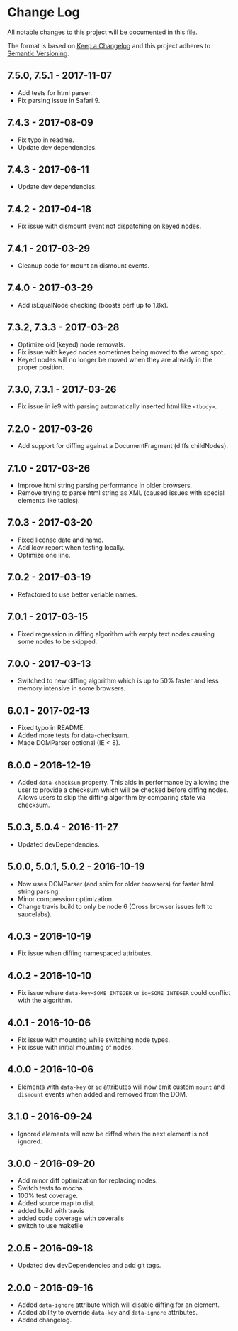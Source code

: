 # Change Log
All notable changes to this project will be documented in this file.

The format is based on [Keep a Changelog](http://keepachangelog.com/)
and this project adheres to [Semantic Versioning](http://semver.org/).

## 7.5.0, 7.5.1 - 2017-11-07
- Add tests for html parser.
- Fix parsing issue in Safari 9.

## 7.4.3 - 2017-08-09
- Fix typo in readme.
- Update dev dependencies.

## 7.4.3 - 2017-06-11
- Update dev dependencies.

## 7.4.2 - 2017-04-18
- Fix issue with dismount event not dispatching on keyed nodes.

## 7.4.1 - 2017-03-29
- Cleanup code for mount an dismount events.

## 7.4.0 - 2017-03-29
- Add isEqualNode checking (boosts perf up to 1.8x).

## 7.3.2, 7.3.3 - 2017-03-28
- Optimize old (keyed) node removals.
- Fix issue with keyed nodes sometimes being moved to the wrong spot.
- Keyed nodes will no longer be moved when they are already in the proper position.

## 7.3.0, 7.3.1 - 2017-03-26
- Fix issue in ie9 with parsing automatically inserted html like `<tbody>`.

## 7.2.0 - 2017-03-26
- Add support for diffing against a DocumentFragment (diffs childNodes).

## 7.1.0 - 2017-03-26
- Improve html string parsing performance in older browsers.
- Remove trying to parse html string as XML (caused issues with special elements like tables).

## 7.0.3 - 2017-03-20
- Fixed license date and name.
- Add lcov report when testing locally.
- Optimize one line.

## 7.0.2 - 2017-03-19
- Refactored to use better veriable names.

## 7.0.1 - 2017-03-15
- Fixed regression in diffing algorithm with empty text nodes causing some nodes to be skipped.

## 7.0.0 - 2017-03-13
- Switched to new diffing algorithm which is up to 50% faster and less memory intensive in some browsers.

## 6.0.1 - 2017-02-13
- Fixed typo in README.
- Added more tests for data-checksum.
- Made DOMParser optional (IE < 8).

## 6.0.0 - 2016-12-19
- Added `data-checksum` property. This aids in performance by allowing the user to provide a checksum which will be checked before diffing nodes. Allows users to skip the diffing algorithm by comparing state via checksum.

## 5.0.3, 5.0.4 - 2016-11-27
- Updated devDependencies.

## 5.0.0, 5.0.1, 5.0.2 - 2016-10-19
- Now uses DOMParser (and shim for older browsers) for faster html string parsing.
- Minor compression optimization.
- Change travis build to only be node 6 (Cross browser issues left to saucelabs).

## 4.0.3 - 2016-10-19
- Fix issue when diffing namespaced attributes.

## 4.0.2 - 2016-10-10
- Fix issue where `data-key=SOME_INTEGER` or `id=SOME_INTEGER` could conflict with the algorithm.

## 4.0.1 - 2016-10-06
- Fix issue with mounting while switching node types.
- Fix issue with initial mounting of nodes.

## 4.0.0 - 2016-10-06
- Elements with `data-key` or `id` attributes will now emit custom `mount` and `dismount` events when added and removed from the DOM.

## 3.1.0 - 2016-09-24
- Ignored elements will now be diffed when the next element is not ignored.

## 3.0.0 - 2016-09-20
- Add minor diff optimization for replacing nodes.
- Switch tests to mocha.
- 100% test coverage.
- Added source map to dist.
- added build with travis
- added code coverage with coveralls
- switch to use makefile

## 2.0.5 - 2016-09-18
- Updated dev devDependencies and add git tags.

## 2.0.0 - 2016-09-16
- Added `data-ignore` attribute which will disable diffing for an element.
- Added ability to override `data-key` and `data-ignore` attributes.
- Added changelog.
